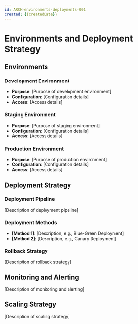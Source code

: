 ```yaml
---
id: ARCH-environments-deployments-001
created: {{createdDate}}
---
```


# Environments and Deployment Strategy <!-- SPEC-001 -->

## Environments <!-- SPEC-002 -->

### Development Environment
- **Purpose**: [Purpose of development environment]
- **Configuration**: [Configuration details]
- **Access**: [Access details]

### Staging Environment
- **Purpose**: [Purpose of staging environment]
- **Configuration**: [Configuration details]
- **Access**: [Access details]

### Production Environment
- **Purpose**: [Purpose of production environment]
- **Configuration**: [Configuration details]
- **Access**: [Access details]

## Deployment Strategy <!-- SPEC-003 -->

### Deployment Pipeline
[Description of deployment pipeline]

### Deployment Methods
- **[Method 1]**: [Description, e.g., Blue-Green Deployment]
- **[Method 2]**: [Description, e.g., Canary Deployment]

### Rollback Strategy
[Description of rollback strategy]

## Monitoring and Alerting <!-- SPEC-004 -->
[Description of monitoring and alerting]

## Scaling Strategy <!-- SPEC-005 -->
[Description of scaling strategy]